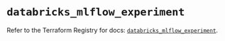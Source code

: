 # `databricks_mlflow_experiment`

Refer to the Terraform Registry for docs: [`databricks_mlflow_experiment`](https://registry.terraform.io/providers/databricks/databricks/1.92.0/docs/resources/mlflow_experiment).
